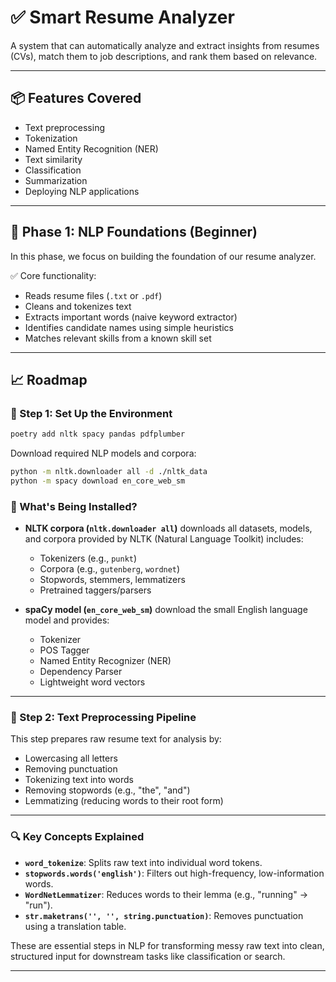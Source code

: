 # ✅ **Smart Resume Analyzer**

A system that can automatically analyze and extract insights from resumes (CVs), match them to job descriptions, and rank them based on relevance.

---

## 📦 Features Covered

- Text preprocessing
- Tokenization
- Named Entity Recognition (NER)
- Text similarity
- Classification
- Summarization
- Deploying NLP applications

---

## 🧠 Phase 1: NLP Foundations (Beginner)

In this phase, we focus on building the foundation of our resume analyzer.

✅ Core functionality:
- Reads resume files (`.txt` or `.pdf`)
- Cleans and tokenizes text
- Extracts important words (naive keyword extractor)
- Identifies candidate names using simple heuristics
- Matches relevant skills from a known skill set

---

## 📈 Roadmap

### 🔖 Step 1: Set Up the Environment

```bash
poetry add nltk spacy pandas pdfplumber
````

Download required NLP models and corpora:

```bash
python -m nltk.downloader all -d ./nltk_data
python -m spacy download en_core_web_sm
```

### 📌 What's Being Installed?

* **NLTK corpora (`nltk.downloader all`)** downloads all datasets, models, and corpora provided by NLTK (Natural Language Toolkit) includes:

  * Tokenizers (e.g., `punkt`)
  * Corpora (e.g., `gutenberg`, `wordnet`)
  * Stopwords, stemmers, lemmatizers
  * Pretrained taggers/parsers

* **spaCy model (`en_core_web_sm`)** download the small English language model and provides:

  * Tokenizer
  * POS Tagger
  * Named Entity Recognizer (NER)
  * Dependency Parser
  * Lightweight word vectors

---

### 🔖 Step 2: Text Preprocessing Pipeline

This step prepares raw resume text for analysis by:

* Lowercasing all letters
* Removing punctuation
* Tokenizing text into words
* Removing stopwords (e.g., "the", "and")
* Lemmatizing (reducing words to their root form)

---

### 🔍 Key Concepts Explained

* **`word_tokenize`**: Splits raw text into individual word tokens.
* **`stopwords.words('english')`**: Filters out high-frequency, low-information words.
* **`WordNetLemmatizer`**: Reduces words to their lemma (e.g., "running" → "run").
* **`str.maketrans('', '', string.punctuation)`**: Removes punctuation using a translation table.

These are essential steps in NLP for transforming messy raw text into clean, structured input for downstream tasks like classification or search.

---